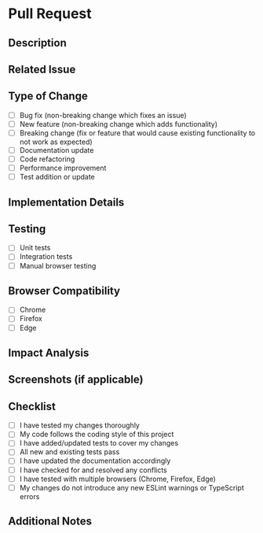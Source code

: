 # Pull Request

## Description
<!-- Provide a detailed description of the changes in this PR -->

## Related Issue
<!-- Link to the related issue, if applicable (e.g., "Fixes #123" or "Relates to #456") -->

## Type of Change
<!-- Check the appropriate options that apply to this PR -->
- [ ] Bug fix (non-breaking change which fixes an issue)
- [ ] New feature (non-breaking change which adds functionality)
- [ ] Breaking change (fix or feature that would cause existing functionality to not work as expected)
- [ ] Documentation update
- [ ] Code refactoring
- [ ] Performance improvement
- [ ] Test addition or update

## Implementation Details
<!-- Provide an overview of how the changes were implemented -->

## Testing
<!-- Describe the tests you ran to verify your changes -->
- [ ] Unit tests
- [ ] Integration tests
- [ ] Manual browser testing

## Browser Compatibility
<!-- Check which browsers you've tested with -->
- [ ] Chrome
- [ ] Firefox
- [ ] Edge

## Impact Analysis
<!-- What areas of the codebase might these changes affect? -->

## Screenshots (if applicable)
<!-- Add screenshots or GIFs demonstrating the changes, especially for UI-related changes -->

## Checklist
- [ ] I have tested my changes thoroughly
- [ ] My code follows the coding style of this project
- [ ] I have added/updated tests to cover my changes
- [ ] All new and existing tests pass
- [ ] I have updated the documentation accordingly
- [ ] I have checked for and resolved any conflicts
- [ ] I have tested with multiple browsers (Chrome, Firefox, Edge)
- [ ] My changes do not introduce any new ESLint warnings or TypeScript errors

## Additional Notes
<!-- Any other information that would be helpful for reviewers -->